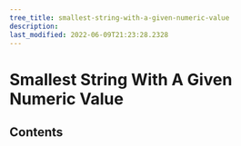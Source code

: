 ```yaml
---
tree_title: smallest-string-with-a-given-numeric-value
description: 
last_modified: 2022-06-09T21:23:28.2328
---
```


# Smallest String With A Given Numeric Value

## Contents
